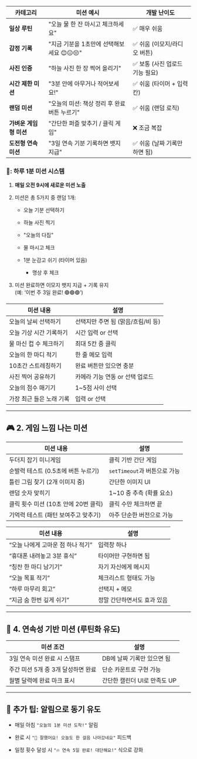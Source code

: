 | 카테고리           | 미션 예시                       | 개발 난이도              |
| -------------- | --------------------------- | ------------------- |
| **일상 루틴**      | "오늘 물 한 잔 마시고 체크하세요"        | ✅ 매우 쉬움             |
| **감정 기록**      | "지금 기분을 1초만에 선택해보세요 😊😐😔" | ✅ 쉬움 (이모지/라디오 버튼)   |
| **사진 인증**      | "하늘 사진 한 장 찍어 올리기"          | ✅ 보통 (사진 업로드 기능 필요) |
| **시간 제한 미션**   | "3분 안에 아무거나 적어보세요!"         | ✅ 쉬움 (타이머 + 입력칸)    |
| **랜덤 미션**      | "오늘의 미션: 책상 정리 후 완료 버튼 누르기" | ✅ 쉬움 (랜덤 로직)        |
| **가벼운 게임형 미션** | "간단한 퍼즐 맞추기 / 클릭 게임"        | ❌ 조금 복잡             |
| **도전형 연속 미션**  | "3일 연속 기분 기록하면 뱃지 지급"       | ✅ 쉬움 (날짜 기록만 하면 됨)  |
### 🎯: 하루 1분 미션 시스템

1. **매일 오전 9시에 새로운 미션 노출**
    
2. 미션은 총 5가지 중 랜덤 1개:
    
    - 오늘 기분 선택하기
        
    - 하늘 사진 찍기
        
    - "오늘의 다짐"
        
    - 물 마시고 체크
        
    - 1분 눈감고 쉬기 (타이머 있음)
        - 명상 후 체크
            
3. 미션 완료하면 이모지 뱃지 지급 + 기록 유지  
    (예: ‘이번 주 3일 완료! 🟢🟢🟢’)

|미션 내용|설명|
|---|---|
|오늘의 날씨 선택하기|선택지만 주면 됨 (맑음/흐림/비 등)|
|오늘 기상 시간 기록하기|시간 입력 or 선택|
|물 마신 컵 수 체크하기|최대 5칸 중 클릭|
|오늘의 한 마디 적기|한 줄 메모 입력|
|10초간 스트레칭하기|완료 버튼만 있으면 충분|
|사진 찍어 공유하기|카메라 기능 연동 or 선택 업로드|
|오늘의 점수 매기기|1~5점 사이 선택|
|가장 최근 들은 노래 기록|입력 or 선택|

---

## 🎮 **2. 게임 느낌 나는 미션**

|미션 내용|설명|
|---|---|
|두더지 잡기 미니게임|클릭 기반 간단 게임|
|순발력 테스트 (0.5초에 버튼 누르기)|`setTimeout`과 버튼으로 가능|
|틀린 그림 찾기 (2개 이미지 중)|간단한 이미지 UI|
|랜덤 숫자 맞히기|1~10 중 추측 (확률 요소)|
|클릭 횟수 미션 (10초 안에 20번 클릭)|클릭 수만 체크하면 끝|
|기억력 테스트 (패턴 보여주고 맞추기)|아주 단순한 버전으로 가능|


| 미션 내용                | 설명              |
| -------------------- | --------------- |
| “오늘 나에게 고마운 점 하나 적기” | 입력창 하나          |
| “휴대폰 내려놓고 3분 휴식”     | 타이머만 구현하면 됨     |
| “칭찬 한 마디 남기기”        | 자기 자신에게 메시지     |
| “오늘 목표 적기”           | 체크리스트 형태도 가능    |
| “하루 마무리 회고”          | 선택지 + 메모        |
| “지금 숨 한번 깊게 쉬기”      | 정말 간단하면서도 효과 있음 |

---

## 🔁 **4. 연속성 기반 미션 (루틴화 유도)**

| 미션 조건                 | 설명                 |
| --------------------- | ------------------ |
| 3일 연속 미션 완료 시 스탬프     | DB에 날짜 기록만 있으면 됨   |
| 주간 미션 5개 중 3개 달성하면 완료 | 단순 카운트로 구현 가능      |
| 월별 달력에 완료 마크 표시       | 간단한 캘린더 UI로 만족도 UP |

---

## 🔔 추가 팁: 알림으로 동기 유도

- 매일 아침 `"오늘의 1분 미션 도착!"` 알림
    
- 완료 시 `"👏 잘했어요! 오늘도 한 걸음 나아갔네요"` 피드백
    
- 일정 횟수 달성 시 `"🔥 연속 5일 완료! 대단해요!"` 식으로 강화